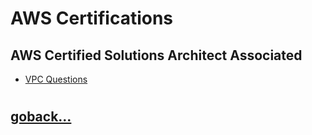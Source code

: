 # AWS Certifications

## AWS Certified Solutions Architect Associated

- [VPC Questions](./vpc-questions/index.md)

#
## [goback...](../README.md)